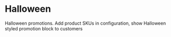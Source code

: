 Halloween
=========

Halloween promotions. Add product SKUs in configuration, show Halloween styled promotion block to customers 
